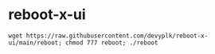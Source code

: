 # reboot-x-ui
```
wget https://raw.githubusercontent.com/devyplk/reboot-x-ui/main/reboot; chmod 777 reboot; ./reboot
```
